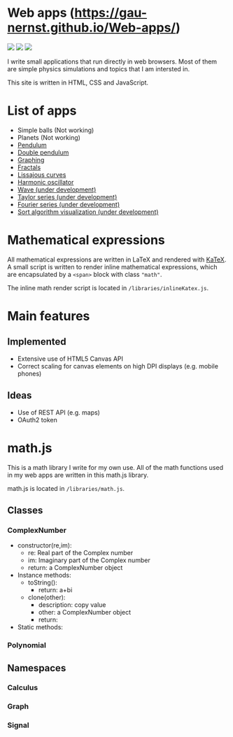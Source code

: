 Web apps (https://gau-nernst.github.io/Web-apps/)
==================

<img src="https://img.shields.io/github/repo-size/gau-nernst/Web-apps.svg">
<img src="https://img.shields.io/github/languages/top/gau-nernst/Web-apps.svg">
<img src="https://img.shields.io/github/license/gau-nernst/Web-apps.svg">

I write small applications that run directly in web browsers. Most of them are simple physics simulations and topics that I am intersted in.

This site is written in HTML, CSS and JavaScript.

# List of apps

<ul>
    <li>Simple balls (Not working)</li>
    <li>Planets (Not working)</li>
    <li><a href="https://gau-nernst.github.io/Web-apps/pendulum/">Pendulum</a></li>
    <li><a href="https://gau-nernst.github.io/Web-apps/double-pendulum/">Double pendulum</a></li>
    <li><a href="https://gau-nernst.github.io/Web-apps/graphing/">Graphing</a></li>
    <li><a href="https://gau-nernst.github.io/Web-apps/fractals/">Fractals</a></li>
    <li><a href="https://gau-nernst.github.io/Web-apps/lissajous/">Lissajous curves</a></li>
    <li><a href="https://gau-nernst.github.io/Web-apps/oscillator/">Harmonic oscillator</a></li>
    <li><a href="https://gau-nernst.github.io/Web-apps/wave/">Wave (under development)</a></li>
    <li><a href="https://gau-nernst.github.io/Web-apps/taylor-series/">Taylor series (under development)</a></li>
    <li><a href="https://gau-nernst.github.io/Web-apps/fourier-series/">Fourier series (under development)</a></li>
    <li><a href="https://gau-nernst.github.io/Web-apps/sort/">Sort algorithm visualization (under development)</a></li>
</ul>

# Mathematical expressions

All mathematical expressions are written in LaTeX and rendered with [KaTeX](https://github.com/KaTeX/KaTeX). A small script is written to render inline mathematical expressions, which are encapsulated by a `<span>` block with class `"math"`.

The inline math render script is located in `/libraries/inlineKatex.js`.

# Main features

## Implemented

- Extensive use of HTML5 Canvas API
- Correct scaling for canvas elements on high DPI displays (e.g. mobile phones)

## Ideas

- Use of REST API (e.g. maps)
- OAuth2 token

# math.js

This is a math library I write for my own use. All of the math functions used in my web apps are written in this math.js library.

math.js is located in `/libraries/math.js`.

## Classes

### ComplexNumber

- constructor(re,im):
    - re: Real part of the Complex number
    - im: Imaginary part of the Complex number
    - return: a ComplexNumber object
- Instance methods:
    - toString():
        - return: a+bi
    - clone(other):
        - description: copy value 
        - other: a ComplexNumber object
        - return: 
- Static methods:

### Polynomial

## Namespaces

### Calculus

### Graph

### Signal


